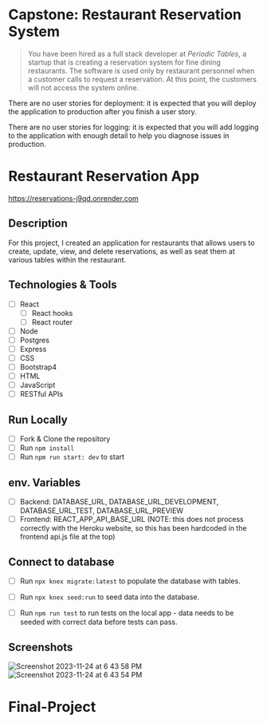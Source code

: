 # Capstone: Restaurant Reservation System

> You have been hired as a full stack developer at _Periodic Tables_, a startup that is creating a reservation system for fine dining restaurants.
> The software is used only by restaurant personnel when a customer calls to request a reservation.
> At this point, the customers will not access the system online.

There are no user stories for deployment: it is expected that you will deploy the application to production after you finish a user story.

There are no user stories for logging: it is expected that you will add logging to the application with enough detail to help you diagnose issues in production.

# Restaurant Reservation App
https://reservations-j9qd.onrender.com

## Description
For this project, I created an application for restaurants that allows users to create, update, view, and delete reservations, as well as seat them at various tables within the restaurant.

## Technologies & Tools
- [ ] React
  - [ ] React hooks
  - [ ] React router
- [ ] Node
- [ ] Postgres
- [ ] Express
- [ ] CSS
- [ ] Bootstrap4
- [ ] HTML
- [ ] JavaScript
- [ ] RESTful APIs

## Run Locally
- [ ] Fork & Clone the repository
- [ ] Run `npm install`
- [ ] Run `npm run start: dev` to start

## env. Variables
- [ ] Backend:  DATABASE_URL, DATABASE_URL_DEVELOPMENT, DATABASE_URL_TEST, DATABASE_URL_PREVIEW
- [ ] Frontend: REACT_APP_API_BASE_URL (NOTE: this does not process correctly with the Heroku website, so this has been hardcoded in the frontend api.js file at the top)

## Connect to database 
- [ ] Run `npx knex migrate:latest` to populate the database with tables.
- [ ] Run `npx knex seed:run` to seed data into the database.
- [ ] Run `npm run test` to run tests on the local app - data needs to be seeded with correct data before tests can pass.


## Screenshots
![Screenshot 2023-11-24 at 6 43 58 PM](https://github.com/JanetMCastillo/Final-Project/assets/128336680/24d67436-9ea5-4d2f-99a3-b45c01b68a99)
![Screenshot 2023-11-24 at 6 43 54 PM](https://github.com/JanetMCastillo/Final-Project/assets/128336680/c1e78550-7405-4e67-8523-b98d93f1576a)



# Final-Project

